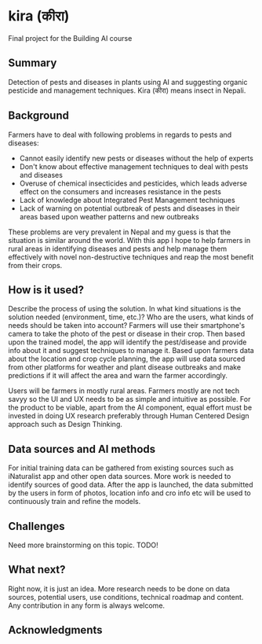 # kira (कीरा)

Final project for the Building AI course

## Summary

Detection of pests and diseases in plants using AI and suggesting organic pesticide and management techniques. Kira (कीरा) means insect in Nepali.


## Background

Farmers have to deal with following problems in regards to pests and diseases:
* Cannot easily identify new pests or diseases without the help of experts
* Don't know about effective management techniques to deal with pests and diseases
* Overuse of chemical insecticides and pesticides, which leads adverse effect on the consumers and increases resistance in the pests
* Lack of knowledge about Integrated Pest Management techniques
* Lack of warning on potential outbreak of pests and diseases in their areas based upon weather patterns and new outbreaks

These problems are very prevalent in Nepal and my guess is that the situation is similar around the world. With this app I hope to help farmers in rural areas in identifying diseases and pests and help manage them effectively with novel non-destructive techniques and reap the most benefit from their crops.

## How is it used?

Describe the process of using the solution. In what kind situations is the solution needed (environment, time, etc.)? Who are the users, what kinds of needs should be taken into account?
Farmers will use their smartphone's camera to take the photo of the pest or disease in their crop. Then based upon the trained model, the app will identify the pest/disease and provide info about it and suggest techniques to manage it. Based upon farmers data about the location and crop cycle planning, the app will use data sourced from other platforms for weather and plant disease outbreaks and make predictions if it will affect the area and warn the farmer accordingly.

Users will be farmers in mostly rural areas. Farmers mostly are not tech savyy so the UI and UX needs to be as simple and intuitive as possible. For the product to be viable, apart from the AI component, equal effort must be invested in doing UX research preferably through Human Centered Design approach such as Design Thinking.


## Data sources and AI methods
For initial training data can be gathered from existing sources such as iNaturalist app and other open data sources. More work is needed to identify sources of good data. After the app is launched, the data submitted by the users in form of photos, location info and cro info etc will be used to continuously train and refine the models.

## Challenges

Need more brainstorming on this topic. TODO!

## What next?

Right now, it is just an idea. More research needs to be done on data sources, potential users, use conditions, technical roadmap and content. Any contribution in any form is always welcome. 


## Acknowledgments


